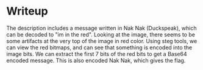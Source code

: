 # Writeup
The description includes a message written in Nak Nak (Duckspeak), which can be decoded to "im in the red". Looking at the image, there seems to be some artifacts at the very top of the image in red color. Using steg tools, we can view the red bitmaps, and can see that something is encoded into the image bits. We can extract the first 7 bits of the red bits to get a Base64 encoded message. This is also encoded Nak Nak, which gives the flag.